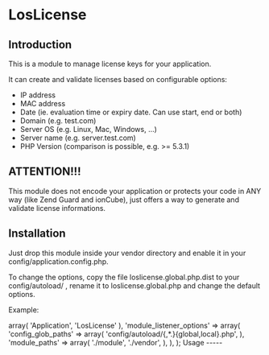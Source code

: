 LosLicense
=======================

Introduction
------------
This is a module to manage license keys for your application.

It can create and validate licenses based on configurable options:
- IP address
- MAC address
- Date (ie. evaluation time or expiry date. Can use start, end or both)
- Domain (e.g. test.com)
- Server OS (e.g. Linux, Mac, Windows, ...)
- Server name (e.g. server.test.com)
- PHP Version (comparison is possible, e.g. >= 5.3.1)

ATTENTION!!!
------------
This module does not encode your application or protects your code in ANY way (like Zend Guard and ionCube), 
just offers a way to generate and validate license informations.


Installation
------------
Just drop this module inside your vendor directory and enable it in your config/application.config.php.

To change the options, copy the file loslicense.global.php.dist to your config/autoload/ , rename it to 
loslicense.global.php and change the default options.

Example:
<?php
return array(
    'modules' => array(
        'Application',
        'LosLicense'
    ),
    'module_listener_options' => array(
        'config_glob_paths'    => array(
            'config/autoload/{,*.}{global,local}.php',
        ),
        'module_paths' => array(
            './module',
            './vendor',
        ),
    ),
);

Usage
-----
